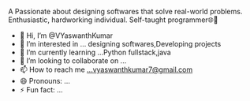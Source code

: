A Passionate about designing softwares that solve real-world problems. Enthusiastic, hardworking individual. Self-taught programmer🌐🚀
- 👋 Hi, I’m @VYaswanthKumar
- 👀 I’m interested in ... designing softwares,Developing projects 
- 🌱 I’m currently learning ...Python fullstack,java
- 💞️ I’m looking to collaborate on ...
- 📫 How to reach me ...vyaswanthkumar7@gmail.com
- 😄 Pronouns: ... 
- ⚡ Fun fact: ...

<!---
VYaswanthKumar/VYaswanthKumar is a ✨ special ✨ repository because its `README.md` (this file) appears on your GitHub profile.
You can click the Preview link to take a look at your changes.
--->
